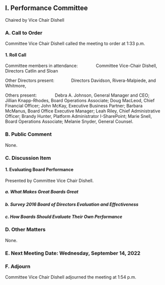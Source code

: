 ## I. Performance Committee

Chaired by Vice Chair Dishell

### A. Call to Order

Committee Vice Chair Dishell called the meeting to order at 1:33 p.m.

#### 1. Roll Call

Committee members in attendance:               Committee Vice-Chair Dishell, Directors Catlin and Sloan

Other Directors present:              Directors Davidson, Rivera-Malpiede, and Whitmore,

Others present:               Debra A. Johnson, General Manager and CEO; Jillian Knapp-Rhodes, Board Operations Associate; Doug MacLeod, Chief Financial Officer; John McKay, Executive Business Partner; Barbara McManus, Board Office Executive Manager; Leah Riley, Chief Administrative Officer; Brandy Hunter, Platform Administrator I-SharePoint; Marie Snell, Board Operations Associate; Melanie Snyder, General Counsel.

### B. Public Comment

None.

### C. Discussion Item

#### 1. Evaluating Board Performance

Presented by Committee Vice Chair Dishell.

##### a. What Makes Great Boards Great

##### b. Survey 2016 Board of Directors Evaluation and Effectiveness

##### c. How Boards Should Evaluate Their Own Performance

### D. Other Matters

None.

### E. Next Meeting Date: Wednesday, September 14, 2022

### F. Adjourn

Committee Vice Chair Dishell adjourned the meeting at 1:54 p.m.